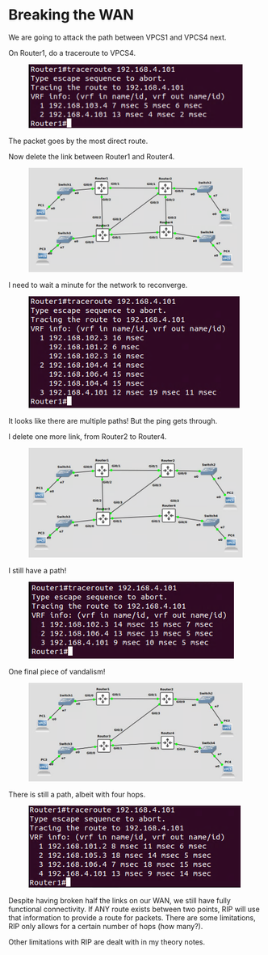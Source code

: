 # Breaking the WAN

We are going to attack the path between VPCS1 and VPCS4 next.

On Router1, do a traceroute to VPCS4.

<figure><img src="../.gitbook/assets/image (4).png" alt=""><figcaption></figcaption></figure>

The packet goes by the most direct route.

Now delete the link between Router1 and Router4.

<figure><img src="../.gitbook/assets/image (5).png" alt=""><figcaption></figcaption></figure>

I need to wait a minute for the network to reconverge.&#x20;

<figure><img src="../.gitbook/assets/image (6).png" alt=""><figcaption></figcaption></figure>

It looks like there are multiple paths! But the ping gets through.

I delete one more link, from Router2 to Router4.

<figure><img src="../.gitbook/assets/image (7).png" alt=""><figcaption></figcaption></figure>

I still have a path!

<figure><img src="../.gitbook/assets/image (8).png" alt=""><figcaption></figcaption></figure>

One final piece of vandalism!

<figure><img src="../.gitbook/assets/image (9).png" alt=""><figcaption></figcaption></figure>

There is still a path, albeit with four hops.

<figure><img src="../.gitbook/assets/image (10).png" alt=""><figcaption></figcaption></figure>

Despite having broken half the links on our WAN, we still have fully functional connectivity. If ANY route exists between two points, RIP will use that information to provide a route for packets. There are some limitations, RIP only allows for a certain number of hops (how many?).&#x20;

Other limitations with RIP are dealt with in my theory notes.
